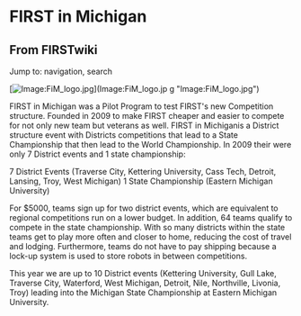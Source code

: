 # FIRST in Michigan

## From FIRSTwiki

Jump to: navigation, search

[![Image:FiM_logo.jpg](/media/5/55/FiM_logo.jpg)](Image:FiM_logo.jp
g "Image:FiM_logo.jpg")

FIRST in Michigan was a Pilot Program to test FIRST's new Competition structure. Founded in 2009 to make FIRST cheaper and easier to compete for not only new team but veterans as well. FIRST in Michiganis a District structure event with Districts competitions that lead to a State Championship that then lead to the World Championship. In 2009 their were only 7 District events and 1 state championship:

7 District Events (Traverse City, Kettering University, Cass Tech, Detroit, Lansing, Troy, West Michigan) 1 State Championship (Eastern Michigan University)

For $5000, teams sign up for two district events, which are equivalent to regional competitions run on a lower budget. In addition, 64 teams qualify to compete in the state championship. With so many districts within the state teams get to play more often and closer to home, reducing the cost of travel and lodging. Furthermore, teams do not have to pay shipping because a lock-up system is used to store robots in between competitions.

This year we are up to 10 District events (Kettering University, Gull Lake, Traverse City, Waterford, West Michigan, Detroit, Nile, Northville, Livonia, Troy) leading into the Michigan State Championship at Eastern Michigan University.
